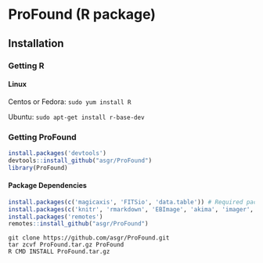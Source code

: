 # ProFound (R package)

## Installation

### Getting R

#### Linux

Centos or Fedora:	`sudo yum install R`

Ubuntu:	`sudo apt-get install r-base-dev`

### Getting ProFound

```R
install.packages('devtools')
devtools::install_github("asgr/ProFound")
library(ProFound)
```

#### Package Dependencies

```R
install.packages(c('magicaxis', 'FITSio', 'data.table')) # Required packages
install.packages(c('knitr', 'rmarkdown', 'EBImage', 'akima', 'imager', 'LaplacesDemon')) # Suggested packages
install.packages('remotes')
remotes::install_github("asgr/ProFound")
```

```
git clone https://github.com/asgr/ProFound.git
tar zcvf ProFound.tar.gz ProFound
R CMD INSTALL ProFound.tar.gz
```
